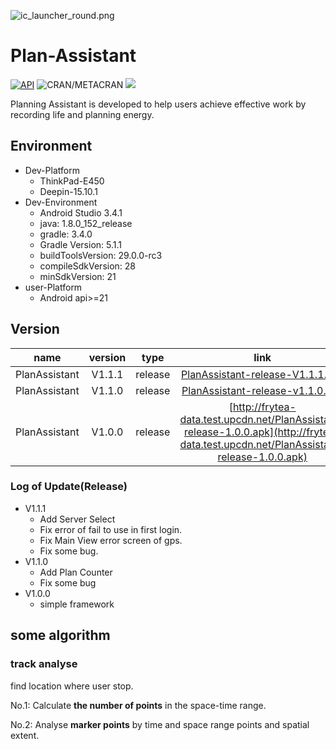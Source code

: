 
![ic_launcher_round.png](https://i.loli.net/2019/05/26/5cea9bdf9020a96716.png)


# Plan-Assistant

[![API](https://img.shields.io/badge/API-21%2B-brightgreen.svg?style=flat)](https://android-arsenal.com/api?level=21)  ![CRAN/METACRAN](https://img.shields.io/cran/l/devtools.svg?color=green&label=Licanse&logo=green&logoColor=red)  [![](https://img.shields.io/badge/作者博客-frytea.com-green.svg)](https://frytea.com)  

Planning Assistant is developed to help users achieve effective work by recording life and planning energy.


## Environment

- Dev-Platform 
    - ThinkPad-E450
    - Deepin-15.10.1
- Dev-Environment
    - Android Studio 3.4.1
    - java: 1.8.0_152_release
    - gradle: 3.4.0
    - Gradle Version: 5.1.1
    - buildToolsVersion: 29.0.0-rc3
    - compileSdkVersion: 28
    - minSdkVersion: 21
- user-Platform
	- Android api>=21

## Version

 name | version | type | link
 :--: | :--: | :--: | :--:
 PlanAssistant | V1.1.1 | release | [PlanAssistant-release-V1.1.1.apk](http://frytea-data.test.upcdn.net/PlanAssistant-release-V1.1.1.apk)
 PlanAssistant | V1.1.0 | release | [PlanAssistant-release-v1.1.0.apk](http://frytea-data.test.upcdn.net/PlanAssistant-release-v1.1.0.apk)
 PlanAssistant | V1.0.0 | release | [http://frytea-data.test.upcdn.net/PlanAssistant-release-1.0.0.apk](http://frytea-data.test.upcdn.net/PlanAssistant-release-1.0.0.apk)
 
### Log of Update(Release)

* V1.1.1
    * Add Server Select
    * Fix error of fail to use in first login.
    * Fix Main View error screen of gps.
    * Fix some bug.
* V1.1.0
    * Add Plan Counter
    * Fix some bug
* V1.0.0
    * simple framework
 
## some algorithm

### track analyse
find location where user stop.

No.1: Calculate **the number of points** in the space-time range.

No.2: Analyse **marker points** by time and space range points and spatial extent.

